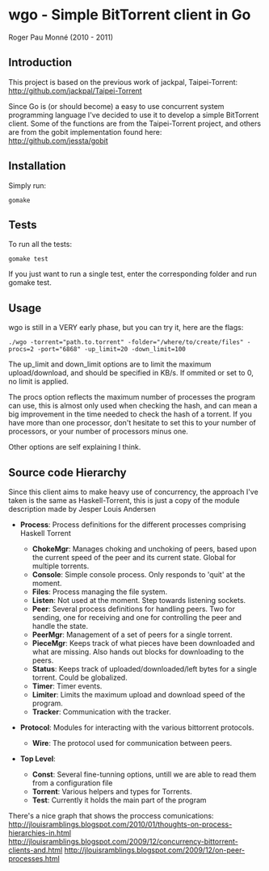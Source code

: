 wgo - Simple BitTorrent client in Go
==========

Roger Pau Monné (2010 - 2011)

Introduction
------------

This project is based on the previous work of jackpal, Taipei-Torrent:
http://github.com/jackpal/Taipei-Torrent

Since Go is (or should become) a easy to use concurrent system programming
language I've decided to use it to develop a simple BitTorrent client. Some
of the functions are from the Taipei-Torrent project, and others are from
the gobit implementation found here:
http://github.com/jessta/gobit

Installation
------------

Simply run:

	gomake

Tests
-----

To run all the tests:
	
	gomake test

If you just want to run a single test, enter the corresponding folder and run gomake test.

Usage
-----

wgo is still in a VERY early phase, but you can try it, here are the flags:

	./wgo -torrent="path.to.torrent" -folder="/where/to/create/files" -procs=2 -port="6868" -up_limit=20 -down_limit=100

The up_limit and down_limit options are to limit the maximum upload/download,
and should be specified in KB/s. If ommited or set to 0, no limit is applied.

The procs option reflects the maximum number of processes the program can
use, this is almost only used when checking the hash, and can mean a big
improvement in the time needed to check the hash of a torrent. If you have
more than one processor, don't hesitate to set this to your number of processors,
or your number of processors minus one.

Other options are self explaining I think.

Source code Hierarchy
---------------------

Since this client aims to make heavy use of concurrency, the approach I've
taken is the same as Haskell-Torrent, this is just a copy of the module
description made by Jesper Louis Andersen

   - **Process**: Process definitions for the different processes comprising Haskell Torrent
      - **ChokeMgr**: Manages choking and unchoking of peers, based upon the current speed of the peer
        and its current state. Global for multiple torrents.
      - **Console**: Simple console process. Only responds to 'quit' at the moment.
      - **Files**: Process managing the file system.
      - **Listen**: Not used at the moment. Step towards listening sockets.
      - **Peer**: Several process definitions for handling peers. Two for sending, one for receiving
        and one for controlling the peer and handle the state.
      - **PeerMgr**: Management of a set of peers for a single torrent.
      - **PieceMgr**: Keeps track of what pieces have been downloaded and what are missing. Also hands
        out blocks for downloading to the peers.
      - **Status**: Keeps track of uploaded/downloaded/left bytes for a single torrent. Could be globalized.
      - **Timer**: Timer events.
      - **Limiter**: Limits the maximum upload and download speed of the program.
      - **Tracker**: Communication with the tracker.

   - **Protocol**: Modules for interacting with the various bittorrent protocols.
      - **Wire**: The protocol used for communication between peers.

   - **Top Level**:
      - **Const**: Several fine-tunning options, untill we are able to read them from a configuration file
      - **Torrent**: Various helpers and types for Torrents.
      - **Test**: Currently it holds the main part of the program

There's a nice graph that shows the proccess comunications:
	http://jlouisramblings.blogspot.com/2010/01/thoughts-on-process-hierarchies-in.html
	http://jlouisramblings.blogspot.com/2009/12/concurrency-bittorrent-clients-and.html
	http://jlouisramblings.blogspot.com/2009/12/on-peer-processes.html


